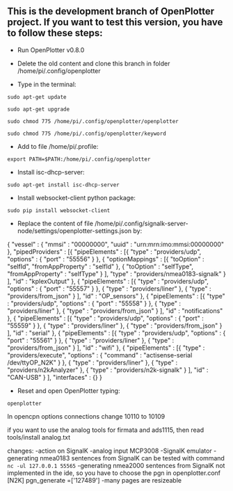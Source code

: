 ## This is the development branch of OpenPlotter project. If you want to test this version, you have to follow these steps:

* Run OpenPlotter v0.8.0

* Delete the old content and clone this branch in folder /home/pi/.config/openplotter

* Type in the terminal:

`sudo apt-get update`

`sudo apt-get upgrade`

`sudo chmod 775 /home/pi/.config/openplotter/openplotter`

`sudo chmod 775 /home/pi/.config/openplotter/keyword`

* Add to file /home/pi/.profile:

`export PATH=$PATH:/home/pi/.config/openplotter`

* Install isc-dhcp-server:

`sudo apt-get install isc-dhcp-server`

* Install websocket-client python package:

`sudo pip install websocket-client`

* Replace the content of file /home/pi/.config/signalk-server-node/settings/openplotter-settings.json by:

{
	"vessel" : {
		"mmsi" : "00000000",
		"uuid" : "urn:mrn:imo:mmsi:00000000"
	},
	"pipedProviders" : [{
			"pipeElements" : [{
					"type" : "providers/udp",
					"options" : {
						"port" : "55556"
					}
				}, {
					"optionMappings" : [{
							"toOption" : "selfId",
							"fromAppProperty" : "selfId"
						}, {
							"toOption" : "selfType",
							"fromAppProperty" : "selfType"
						}
					],
					"type" : "providers/nmea0183-signalk"
				}
			],
			"id" : "kplexOutput"
		}, {
			"pipeElements" : [{
					"type" : "providers/udp",
					"options" : {
						"port" : "55557"
					}
				}, {
					"type" : "providers/liner"
				}, {
					"type" : "providers/from_json"
				}
			],
			"id" : "OP_sensors"
		}, {
			"pipeElements" : [{
					"type" : "providers/udp",
					"options" : {
						"port" : "55558"
					}
				}, {
					"type" : "providers/liner"
				}, {
					"type" : "providers/from_json"
				}
			],
			"id" : "notifications"
		}, {
			"pipeElements" : [{
					"type" : "providers/udp",
					"options" : {
						"port" : "55559"
					}
				}, {
					"type" : "providers/liner"
				}, {
					"type" : "providers/from_json"
				}
			],
			"id" : "serial"
		}, {
			"pipeElements" : [{
					"type" : "providers/udp",
					"options" : {
						"port" : "55561"
					}
				}, {
					"type" : "providers/liner"
				}, {
					"type" : "providers/from_json"
				}
			],
			"id" : "wifi"
		}, {
			"pipeElements" : [{
					"type" : "providers/execute",
					"options" : {
						"command" : "actisense-serial /dev/ttyOP_N2K"
					}
				}, {
					"type" : "providers/liner"
				}, {
					"type" : "providers/n2kAnalyzer"
				}, {
					"type" : "providers/n2k-signalk"
				}
			],
			"id" : "CAN-USB"
		}
	],
	"interfaces" : {}
}


* Reset and open OpenPlotter typing:

`openplotter`

In opencpn options connections change 10110 to 10109

if you want to use the analog tools for firmata and ads1115, then read tools/install analog.txt

changes:
-action on SignalK
-analog input MCP3008
-SignalK emulator
-generating nmea0183 sentences from SignalK
	can be tested with command `nc -ul 127.0.0.1 55565`
-generating nmea2000 sentences from SignalK
	not implemented in the ide, so you have to choose the pgn in openplotter.conf [N2K] pgn_generate =['127489']
-many pages are resizeable
